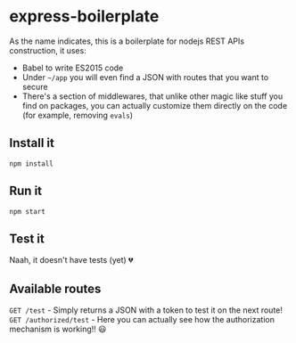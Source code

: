 # express-boilerplate

As the name indicates, this is a boilerplate for nodejs REST APIs construction, it uses:

* Babel to write ES2015 code
* Under `~/app` you will even find a JSON with routes that you want to secure
* There's a section of middlewares, that unlike other magic like stuff you find on packages, you can actually customize them directly on the code (for example, removing `evals`)

## Install it

`npm install`

## Run it

`npm start`

## Test it

Naah, it doesn't have tests (yet) :broken_heart:

## Available routes

`GET /test` - Simply returns a JSON with a token to test it on the next route!
`GET /authorized/test` - Here you can actually see how the authorization mechanism is working!! :smiley:
